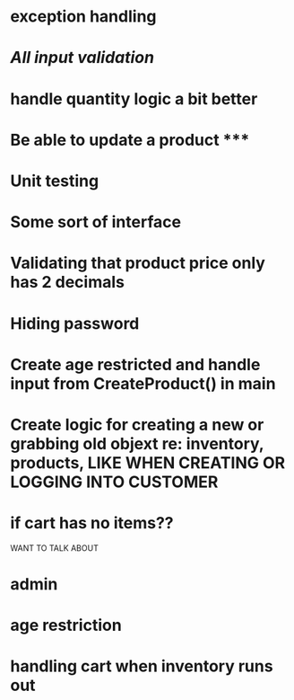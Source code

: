 # exception handling
# ***All input validation***



# handle quantity logic a bit better
# Be able to update a product ***
# Unit testing

# Some sort of interface
# Validating that product price only has 2 decimals
# Hiding password
# Create age restricted and handle input from CreateProduct() in main 
# Create logic for creating a new or grabbing old objext re: inventory, products, LIKE WHEN CREATING OR LOGGING INTO CUSTOMER


# if cart has no items??





WANT TO TALK ABOUT
# admin
# age restriction
# handling cart when inventory runs out

